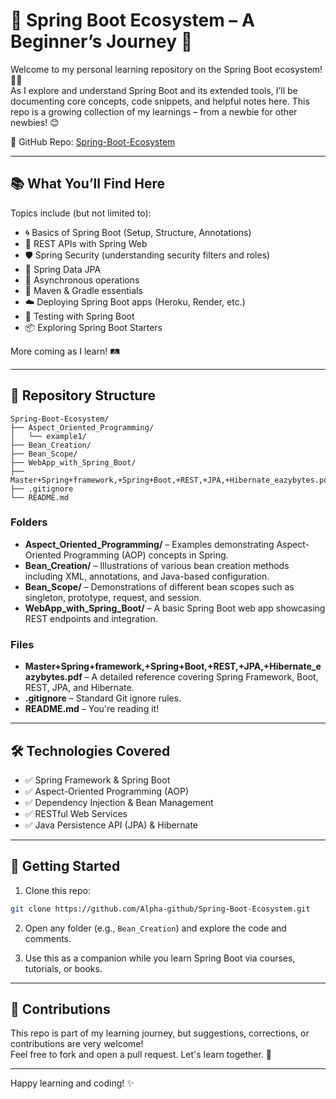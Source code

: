 # 🌱 Spring Boot Ecosystem – A Beginner’s Journey 🚀

Welcome to my personal learning repository on the Spring Boot ecosystem! 🧑‍💻  
As I explore and understand Spring Boot and its extended tools, I’ll be documenting core concepts, code snippets, and helpful notes here. This repo is a growing collection of my learnings – from a newbie for other newbies! 😊

🔗 GitHub Repo: [Spring-Boot-Ecosystem](https://github.com/Alpha-github/Spring-Boot-Ecosystem)

---

## 📚 What You’ll Find Here

Topics include (but not limited to):

- 🌀 Basics of Spring Boot (Setup, Structure, Annotations)
- 🔄 REST APIs with Spring Web
- 🛡️ Spring Security (understanding security filters and roles)
- 💾 Spring Data JPA
- 🧵 Asynchronous operations
- 🔧 Maven & Gradle essentials
- ☁️ Deploying Spring Boot apps (Heroku, Render, etc.)
- 🧪 Testing with Spring Boot
- 📦 Exploring Spring Boot Starters

More coming as I learn! 🛤️

---

## 📁 Repository Structure

```
Spring-Boot-Ecosystem/
├── Aspect_Oriented_Programming/
│   └── example1/
├── Bean_Creation/
├── Bean_Scope/
├── WebApp_with_Spring_Boot/
├── Master+Spring+framework,+Spring+Boot,+REST,+JPA,+Hibernate_eazybytes.pdf
├── .gitignore
└── README.md
```

### Folders

- **Aspect_Oriented_Programming/** – Examples demonstrating Aspect-Oriented Programming (AOP) concepts in Spring.
- **Bean_Creation/** – Illustrations of various bean creation methods including XML, annotations, and Java-based configuration.
- **Bean_Scope/** – Demonstrations of different bean scopes such as singleton, prototype, request, and session.
- **WebApp_with_Spring_Boot/** – A basic Spring Boot web app showcasing REST endpoints and integration.

### Files

- **Master+Spring+framework,+Spring+Boot,+REST,+JPA,+Hibernate_eazybytes.pdf** – A detailed reference covering Spring Framework, Boot, REST, JPA, and Hibernate.
- **.gitignore** – Standard Git ignore rules.
- **README.md** – You're reading it!

---

## 🛠️ Technologies Covered

- ✅ Spring Framework & Spring Boot
- ✅ Aspect-Oriented Programming (AOP)
- ✅ Dependency Injection & Bean Management
- ✅ RESTful Web Services
- ✅ Java Persistence API (JPA) & Hibernate

---

## 🚀 Getting Started

1. Clone this repo:

```bash
git clone https://github.com/Alpha-github/Spring-Boot-Ecosystem.git
```

2. Open any folder (e.g., `Bean_Creation`) and explore the code and comments.

3. Use this as a companion while you learn Spring Boot via courses, tutorials, or books.

---

## 🤝 Contributions

This repo is part of my learning journey, but suggestions, corrections, or contributions are very welcome!  
Feel free to fork and open a pull request. Let's learn together. 🌱

---

Happy learning and coding! ✨
